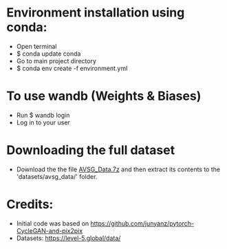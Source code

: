 
# Environment installation using conda:
* Open terminal 
* $ conda update conda
* Go to main project directory 
* $ conda env create -f environment.yml


# To use wandb (Weights & Biases)
* Run $ wandb login
* Log in to your user

# Downloading the full dataset
* Download the the file [AVSG_Data.7z](https://drive.google.com/file/d/167Ys_Ymb7xVZXD4mxwHBetHZ5YMYhaV_/view?usp=sharing) and then extract its contents to  the 'datasets/avsg_data/' folder. 

# Credits:
* Initial code was based on https://github.com/junyanz/pytorch-CycleGAN-and-pix2pix
* Datasets: https://level-5.global/data/
